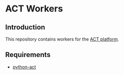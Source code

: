 # ACT Workers

## Introduction

This repository contains workers for the [ACT platform](https://github.com/mnemonic-no/act-platform).

## Requirements

* [python-act](https://github.com/mnemonic-no/python-act)
